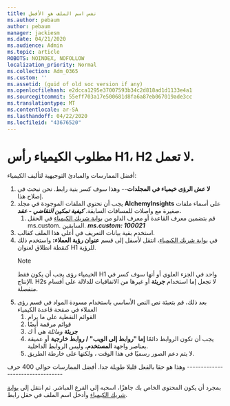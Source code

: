 ```yaml
---
title: نفس اسم الملف هو الأفضل
ms.author: pebaum
author: pebaum
manager: jackiesm
ms.date: 04/21/2020
ms.audience: Admin
ms.topic: article
ROBOTS: NOINDEX, NOFOLLOW
localization_priority: Normal
ms.collection: Adm_O365
ms.custom: ''
ms.assetid: (guid of old soc version if any)
ms.openlocfilehash: e2dcca1295e37007593b34c2d818ad1d1133e4a1
ms.sourcegitcommit: 55eff703a17e500681d8fa6a87eb067019ade3cc
ms.translationtype: MT
ms.contentlocale: ar-SA
ms.lasthandoff: 04/22/2020
ms.locfileid: "43676520"
---
```

# <a name="required-alchemy-header-h1-h2s-dont-work"></a>مطلوب الكيمياء رأس H1، H2 لا تعمل.
أفضل الممارسات والمبادئ التوجيهية لتأليف الكيمياء:

1. **لا عش الرؤى خيمياء في المجلدات**-- وهذا سوف كسر بنية رابط. نحن نبحث في إصلاح هذا.
1. يجب أن تحتوي الملفات الموجودة في مجلد **AlchemyInsights** على أسماء ملفات صغيرة مع واصلات للمسافات السابقة. ***كيفية تمكين التقاضي - عقد.***
    1. قم بتضمين معرف القاعدة أو معرف الدلو من [بوابة شريك الكيمياء](https://alchemyportal.azurewebsites.net) في الحقل ms.custom. السابقين. ***ms.custom: 100021***
1. استخدم بقية بيانات التعريف في أعلى هذا الملف كقالب.
1. في [بوابة شريك الكيمياء](https://alchemyportal.azurewebsites.net)، انتقل لأسفل إلى قسم **عنوان رؤية العملاء:** واستخدم ذلك كنقطة انطلاق لعنوان H1 للرؤية. 
    > [!NOTE]
    > الخيمياء رؤى يجب أن يكون فقط H1 واحد في الجزء العلوي أو أنها سوف كسر في الإنتاج. H2s لا تجعل إما استخدام **جريئة** أو غيرها من الاتفاقيات للدلالة على أقسام منفصلة.
1. بعد ذلك، قم بتعبئة نص النص الأساسي باستخدام مسودة المواد في قسم رؤى العملاء في صفحة قاعدة الكيمياء
    1. القوائم النقطية على ما يرام
    1. قوائم مرقمة أيضًا
    1. **جريئة** *ومائلة* هي أ ك
    1. يجب أن تكون الروابط دائمًا **إما "روابط إلى الويب" / روابط خارجية** أو عميقة بعناصر واجهة **المستخدم**، وليس الروابط الداخلية.
    1. لا يتم دعم الصور رسميًا في هذا الوقت ، ولكنها على خارطة الطريق.

وهذا هو حقا بالفعل قليلا طويلة جدا. أفضل الممارسات حوالي 400 حرف ---------------------------------

بمجرد أن يكون المحتوى الخاص بك جاهزًا، اسحبه إلى الفرع المباشر. ثم انتقل إلى [بوابة شريك الكيمياء](https://alchemyportal.azurewebsites.net) وأدخل اسم الملف في حقل رابط. 